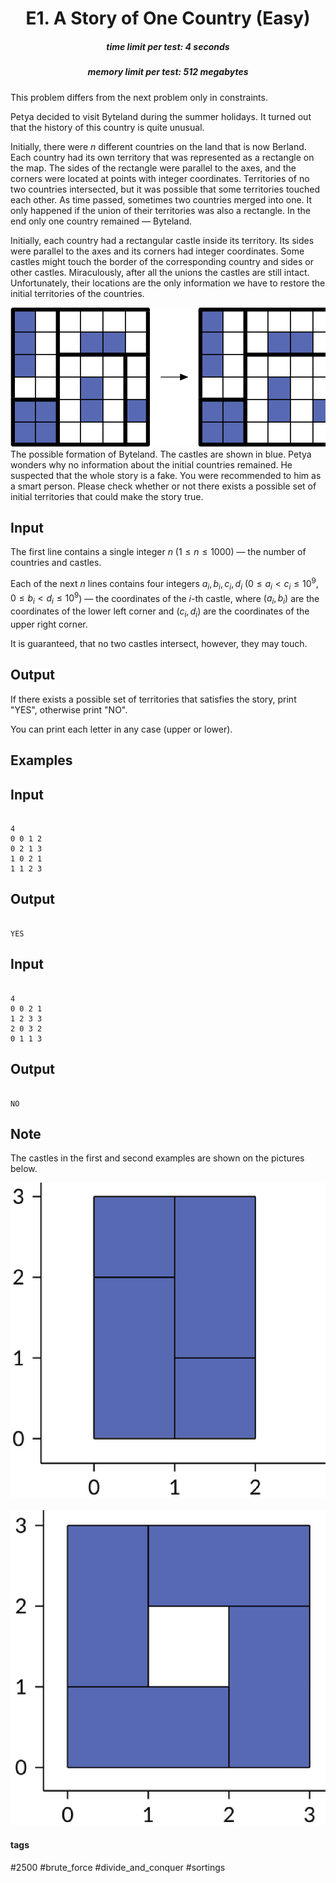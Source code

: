 <h1 style='text-align: center;'> E1. A Story of One Country (Easy)</h1>

<h5 style='text-align: center;'>time limit per test: 4 seconds</h5>
<h5 style='text-align: center;'>memory limit per test: 512 megabytes</h5>

This problem differs from the next problem only in constraints.

Petya decided to visit Byteland during the summer holidays. It turned out that the history of this country is quite unusual.

Initially, there were $n$ different countries on the land that is now Berland. Each country had its own territory that was represented as a rectangle on the map. The sides of the rectangle were parallel to the axes, and the corners were located at points with integer coordinates. Territories of no two countries intersected, but it was possible that some territories touched each other. As time passed, sometimes two countries merged into one. It only happened if the union of their territories was also a rectangle. In the end only one country remained — Byteland.

Initially, each country had a rectangular castle inside its territory. Its sides were parallel to the axes and its corners had integer coordinates. Some castles might touch the border of the corresponding country and sides or other castles. Miraculously, after all the unions the castles are still intact. Unfortunately, their locations are the only information we have to restore the initial territories of the countries.

 ![](images/d3c06640e5f39f6636ee3127b7a8d2868f4a566f.png) The possible formation of Byteland. The castles are shown in blue. Petya wonders why no information about the initial countries remained. He suspected that the whole story is a fake. You were recommended to him as a smart person. Please check whether or not there exists a possible set of initial territories that could make the story true.

## Input

The first line contains a single integer $n$ ($1 \leq n \leq 1000$) — the number of countries and castles.

Each of the next $n$ lines contains four integers $a_i, b_i, c_i, d_i$ ($0 \leq a_i < c_i \leq 10^9$, $0 \leq b_i < d_i \leq 10^9$) — the coordinates of the $i$-th castle, where $(a_i, b_i)$ are the coordinates of the lower left corner and $(c_i, d_i)$ are the coordinates of the upper right corner.

It is guaranteed, that no two castles intersect, however, they may touch.

## Output

If there exists a possible set of territories that satisfies the story, print "YES", otherwise print "NO".

You can print each letter in any case (upper or lower).

## Examples

## Input


```

4
0 0 1 2
0 2 1 3
1 0 2 1
1 1 2 3

```
## Output


```

YES

```
## Input


```

4
0 0 2 1
1 2 3 3
2 0 3 2
0 1 1 3

```
## Output


```

NO

```
## Note

The castles in the first and second examples are shown on the pictures below. 

 ![](images/cd5835befb887e45f0223525c7efe4a9fad8c008.png)   ![](images/fdd9fdd31fd6395997cc5fd66de81aa1b01247fc.png) 

#### tags 

#2500 #brute_force #divide_and_conquer #sortings 